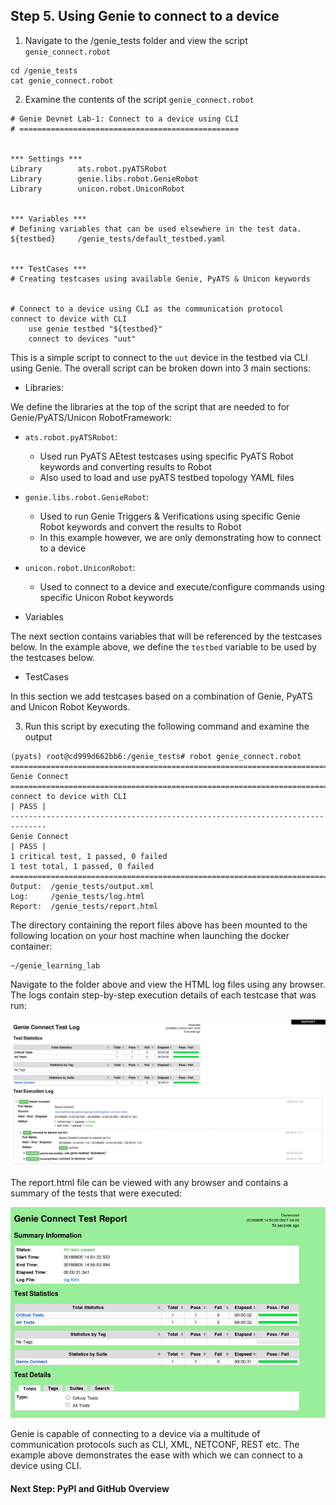 ## Step 5. Using Genie to connect to a device


1. Navigate to the /genie_tests folder and view the script `genie_connect.robot`

```
cd /genie_tests
cat genie_connect.robot
```


2. Examine the contents of the script `genie_connect.robot`

```
# Genie Devnet Lab-1: Connect to a device using CLI
# =================================================


*** Settings ***
Library        ats.robot.pyATSRobot
Library        genie.libs.robot.GenieRobot
Library        unicon.robot.UniconRobot


*** Variables ***
# Defining variables that can be used elsewhere in the test data.
${testbed}     /genie_tests/default_testbed.yaml


*** TestCases ***
# Creating testcases using available Genie, PyATS & Unicon keywords


# Connect to a device using CLI as the communication protocol
connect to device with CLI
    use genie testbed "${testbed}"
    connect to devices "uut"
```

This is a simple script to connect to the `uut` device in the testbed via CLI using Genie. The overall script can be broken down into 3 main sections:

- Libraries:

We define the libraries at the top of the script that are needed to for Genie/PyATS/Unicon RobotFramework:

* `ats.robot.pyATSRobot`:
	- Used run PyATS AEtest testcases using specific PyATS Robot keywords and converting results to Robot
	- Also used to load and use pyATS testbed topology YAML files

* `genie.libs.robot.GenieRobot`:
	- Used to run Genie Triggers & Verifications using specific Genie Robot keywords and convert the results to Robot
	- In this example however, we are only demonstrating how to connect to a device

* `unicon.robot.UniconRobot`:
	- Used to connect to a device and execute/configure commands using specific Unicon Robot keywords

- Variables

The next section contains variables that will be referenced by the testcases below. In the example above, we define the `testbed` variable to be used by the testcases below.

- TestCases

In this section we add testcases based on a combination of Genie, PyATS and Unicon Robot Keywords.


3. Run this script by executing the following command and examine the output

```
(pyats) root@cd999d662bb6:/genie_tests# robot genie_connect.robot
==============================================================================
Genie Connect
==============================================================================
connect to device with CLI                                            | PASS |
------------------------------------------------------------------------------
Genie Connect                                                         | PASS |
1 critical test, 1 passed, 0 failed
1 test total, 1 passed, 0 failed
==============================================================================
Output:  /genie_tests/output.xml
Log:     /genie_tests/log.html
Report:  /genie_tests/report.html
```

The directory containing the report files above has been mounted to the following location on your host machine when launching the docker container:

```
~/genie_learning_lab
```

Navigate to the folder above and view the HTML log files using any browser. The logs contain step-by-step execution details of each testcase that was run:

![](assets/images/log.png)

The report.html file can be viewed with any browser and contains a summary of the tests that were executed:

![](assets/images/report.png)

Genie is capable of connecting to a device via a multitude of communication protocols such as CLI, XML, NETCONF, REST etc. The example above demonstrates the ease with which we can connect to a device using CLI.


#### Next Step: PyPI and GitHub Overview
